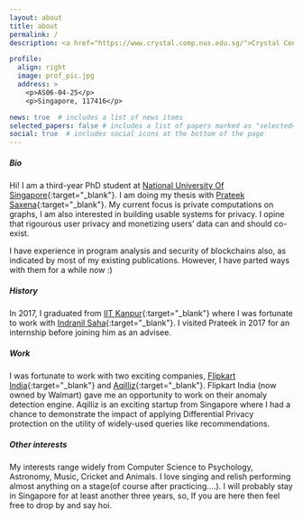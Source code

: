 ```yaml
---
layout: about
title: about
permalink: /
description: <a href="https://www.crystal.comp.nus.edu.sg/">Crystal Center</a>. KiSP Lab. School Of Computing. National University Of Singapore.

profile:
  align: right
  image: prof_pic.jpg
  address: >
    <p>AS06-04-25</p>
    <p>Singapore, 117416</p>

news: true  # includes a list of news items
selected_papers: false # includes a list of papers marked as "selected={true}"
social: true  # includes social icons at the bottom of the page
---
```


<!-- Write your biography here. Tell the world about yourself. Link to your favorite [subreddit](http://reddit.com){:target="\_blank"}. You can put a picture in, too. The code is already in, just name your picture `prof_pic.jpg` and put it in the `img/` folder. -->

##### **Bio**
Hi! I am a third-year PhD student at [National University Of Singapore](http://nus.edu.sg/){:target="\_blank"}. I am doing my thesis with [Prateek Saxena](https://www.comp.nus.edu.sg/~prateeks/){:target="\_blank"}. My current focus is private computations on graphs, I am also interested in building usable systems for privacy. I opine that rigourous user privacy and monetizing users’ data can and should co-exist.

I have experience in program analysis and security of blockchains also, as indicated by most of my existing publications. However, I have parted ways with them for a while now :)

##### **History**
In 2017, I graduated from [IIT Kanpur](https://www.iitk.ac.in/){:target="\_blank"} where I was fortunate to work with [Indranil Saha](https://cse.iitk.ac.in/users/isaha/){:target="\_blank"}. I visited Prateek in 2017 for an internship before joining him as an advisee.

##### **Work**
I was fortunate to work with two exciting companies, [Flipkart India](https://www.flipkart.com/){:target="\_blank"} and [Aqilliz](https://aqilliz.com/){:target="\_blank"}. Flipkart India (now owned by Walmart) gave me an opportunity to work on their anomaly detection engine. Aqilliz is an exciting startup from Singapore where I had a chance to demonstrate the impact of applying Differential Privacy protection on the utility of widely-used queries like recommendations.

##### **Other interests**
My interests range widely from Computer Science to Psychology, Astronomy, Music, Cricket and Animals. I love singing and relish performing almost anything on a stage(of course after practicing….). I will probably stay in Singapore for at least another three years, so, If you are here then feel free to drop by and say hoi.

<!-- Put your address / P.O. box / other info right below your picture. You can also disable any these elements by editing `profile` property of the YAML header of your `_pages/about.md`. Edit `_bibliography/papers.bib` and Jekyll will render your [publications page](/al-folio/publications/) automatically.

Link to your social media connections, too. This theme is set up to use [Font Awesome icons](http://fortawesome.github.io/Font-Awesome/){:target="\_blank"} and [Academicons](https://jpswalsh.github.io/academicons/){:target="\_blank"}, like the ones below. Add your Facebook, Twitter, LinkedIn, Google Scholar, or just disable all of them. -->
